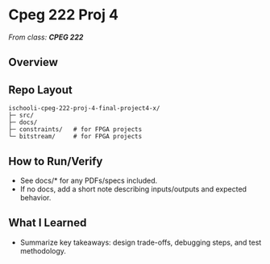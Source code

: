 # Cpeg 222 Proj 4 

_From class: **CPEG 222**_

## Overview

## Repo Layout
```
ischooli-cpeg-222-proj-4-final-project4-x/
├─ src/
├─ docs/
├─ constraints/   # for FPGA projects
└─ bitstream/     # for FPGA projects
```

## How to Run/Verify
- See docs/* for any PDFs/specs included.
- If no docs, add a short note describing inputs/outputs and expected behavior.

## What I Learned
- Summarize key takeaways: design trade-offs, debugging steps, and test methodology.
